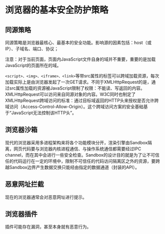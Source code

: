 # 浏览器的基本安全防护策略

## 同源策略
同源策略是浏览器最核心、最基本的安全功能。影响源的因素包括：host（或IP）、子域名、端口、协议；

注意：对于当前页面，页面内JavaScript文件自身的域并不重要，重要的是加载JavaScript的页面所在的域。

`<script>、<img>、<iframe>、<link>`等带src属性的标签可以跨域加载资源，每次加载实际上是由浏览器发起了一次GET请求。不同于XMLHttpRequest的是，通过src属性加载的资源被JavaScript限制了权限：不能读、写返回的内容。XMLHttpRequest可以访问来自同源对象的内容。W3C同时也制定了XMLHttpRequest跨域访问的标准：通过目标域返回的HTTP头来授权是否允许跨域访问（Access-Control-Allow-Origin）。这个跨域访问方案的安全基础基于“JavaScript无法控制该HTTP头”。

## 浏览器沙箱
现代的浏览器采用多进程架构来将各个功能模块分开，渲染引擎由Sandbox隔离，网页代码要与浏览器内核进程通信、与操作系统通信都需要经过IPC channel，而在其中会进行一些安全检查。Sandbox的设计目的就是为了让不可信任的代码运行在一定的环境中，限制不可信任的代码访问隔离区之外的资源，要跨越Sandbox边界产生数据交换只能经由指定的数据通道（封装的API）。


## 恶意网址拦截
现在的浏览器通常会对恶意网址进行提示。

## 浏览器插件
插件可能存在漏洞，甚至本身就有恶意行为。